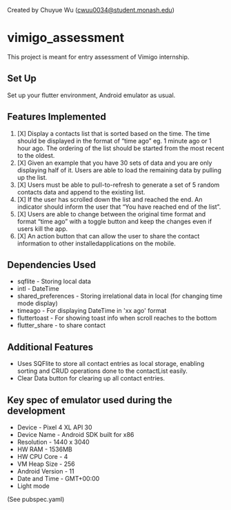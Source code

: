 Created by Chuyue Wu (cwuu0034@student.monash.edu)

# vimigo_assessment

This project is meant for entry assessment of Vimigo internship.

## Set Up
Set up your flutter environment, Android emulator as usual.

## Features Implemented
1. [X] Display a contacts list that is sorted based on the time. The time should be displayed in the format of “time ago” eg. 1 minute ago or 1 hour ago. The ordering of the list should be started from the most recent to the oldest.
2. [X] Given an example that you have 30 sets of data and you are only displaying half of it. Users are able to load the remaining data by pulling up the list.
3. [X] Users must be able to pull-to-refresh to generate a set of 5 random contacts data and append to the existing list.
4. [X] If the user has scrolled down the list and reached the end. An indicator should inform the user that “You have reached end of the list”.
5. [X] Users are able to change between the original time format and format “time ago” with a toggle button and keep the changes even if users kill the app.
6. [X] An action button that can allow the user to share the contact information to other installedapplications on the mobile.

## Dependencies Used
- sqflite - Storing local data
- intl - DateTime
- shared_preferences - Storing irrelational data in local (for changing time mode display)
- timeago - For displaying DateTime in 'xx ago' format
- fluttertoast - For showing toast info when scroll reaches to the bottom
- flutter_share - to share contact

## Additional Features
- Uses SQFlite to store all contact entries as local storage, enabling sorting and CRUD operations done to the contactList easily.
- Clear Data button for clearing up all contact entries.

## Key spec of emulator used during the development
- Device - Pixel 4 XL API 30
- Device Name - Android SDK built for x86
- Resolution - 1440 x 3040
- HW RAM - 1536MB
- HW CPU Core - 4
- VM Heap Size - 256
- Android Version - 11
- Date and Time - GMT+00:00
- Light mode

(See pubspec.yaml)
